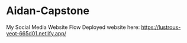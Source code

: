 # Aidan-Capstone
My Social Media Website Flow
Deployed website here:  https://lustrous-yeot-665d01.netlify.app/
